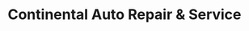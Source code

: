 ---
title: "Continental Auto Repair & Service"
url: /wenatchee/continental-auto-repair-und-service/
shop: Autowerkstatt
---